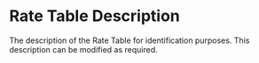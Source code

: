 # Rate Table Description

The description of the Rate Table for identification purposes. This
description can be modified as required.
